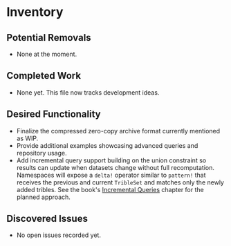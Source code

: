 # Inventory

## Potential Removals
- None at the moment.

## Completed Work
- None yet. This file now tracks development ideas.

## Desired Functionality
- Finalize the compressed zero-copy archive format currently mentioned as WIP.
- Provide additional examples showcasing advanced queries and repository usage.
- Add incremental query support building on the union constraint so
  results can update when datasets change without full recomputation.
  Namespaces will expose a `delta!` operator similar to `pattern!`
  that receives the previous and current `TribleSet` and matches only
  the newly added tribles. See the book's
  [Incremental Queries](book/src/incremental-queries.md) chapter for
  the planned approach.

## Discovered Issues
- No open issues recorded yet.
